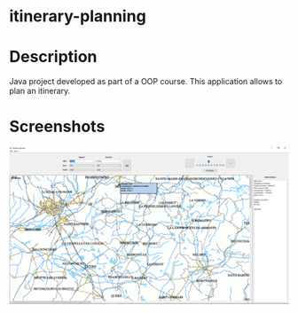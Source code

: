 # itinerary-planning

# Description

Java project developed as part of a OOP course. This application allows to plan an itinerary.

# Screenshots

![Application main window](./public/main_window.png)